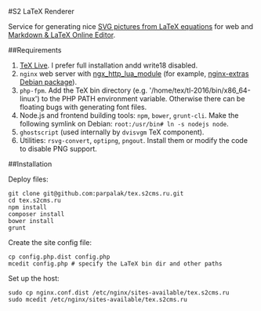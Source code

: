 #S2 LaTeX Renderer

Service for generating nice [SVG pictures from LaTeX equations](https://tex.s2cms.com) for web and [Markdown & LaTeX Online Editor](https://tex.s2cms.ru/page/).

##Requirements

1. [TeX Live](https://www.tug.org/texlive/quickinstall.html). I prefer full installation andd write18 disabled.
1. `nginx` web server with [ngx_http_lua_module](https://github.com/openresty/lua-nginx-module) (for example, [nginx-extras Debian package](https://packages.debian.org/search?searchon=names&keywords=nginx-extras)).
1. `php-fpm`. Add the TeX bin directory (e.g. '/home/tex/tl-2016/bin/x86_64-linux') to the PHP PATH environment variable. Otherwise there can be floating bugs with generating font files.
1. Node.js and frontend building tools: `npm`, `bower`, `grunt-cli`. Make the following symlink on Debian: `root:/usr/bin# ln -s nodejs node`.
1. `ghostscript` (used internally by `dvisvgm` TeX component).
1. Utilities: `rsvg-convert`, `optipng`, `pngout`. Install them or modify the code to disable PNG support.

##Installation

Deploy files:
```
git clone git@github.com:parpalak/tex.s2cms.ru.git
cd tex.s2cms.ru
npm install
composer install
bower install
grunt
```

Create the site config file:
```
cp config.php.dist config.php
mcedit config.php # specify the LaTeX bin dir and other paths
```

Set up the host:
```
sudo cp nginx.conf.dist /etc/nginx/sites-available/tex.s2cms.ru
sudo mcedit /etc/nginx/sites-available/tex.s2cms.ru
```
